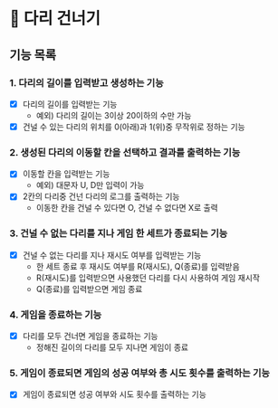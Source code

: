 # 🌉 다리 건너기

## 기능 목록

### 1. 다리의 길이를 입력받고 생성하는 기능
 - [x] 다리의 길이를 입력받는 기능
   - 예외) 다리의 길이는 3이상 20이하의 수만 가능
 - [x] 건널 수 있는 다리의 위치를 0(아래)과 1(위)중 무작위로 정하는 기능

### 2. 생성된 다리의 이동할 칸을 선택하고 결과를 출력하는 기능
 - [x] 이동할 칸을 입력받는 기능
   - 예외) 대문자 U, D만 입력이 가능
 - [x] 2칸의 다리중 건넌 다리의 로그를 출력하는 기능
   - 이동한 칸을 건널 수 있다면 O, 건널 수 없다면 X로 출력

### 3. 건널 수 없는 다리를 지나 게임 한 세트가 종료되는 기능
 - [x] 건널 수 없는 다리를 지나 재시도 여부를 입력받는 기능
   - 한 세트 종료 후 재시도 여부를 R(재시도), Q(종료)를 입력받음
   - R(재시도)를 입력받으면 사용했던 다리를 다시 사용하여 게임 재시작
   - Q(종료)를 입력받으면 게임 종료
 
### 4. 게임을 종료하는 기능
 - [x] 다리를 모두 건너면 게임을 종료하는 기능
   - 정해진 길이의 다리를 모두 지나면 게임이 종료

### 5. 게임이 종료되면 게임의 성공 여부와 총 시도 횟수를 출력하는 기능
 - [x] 게임이 종료되면 성공 여부와 시도 횟수를 출력하는 기능
